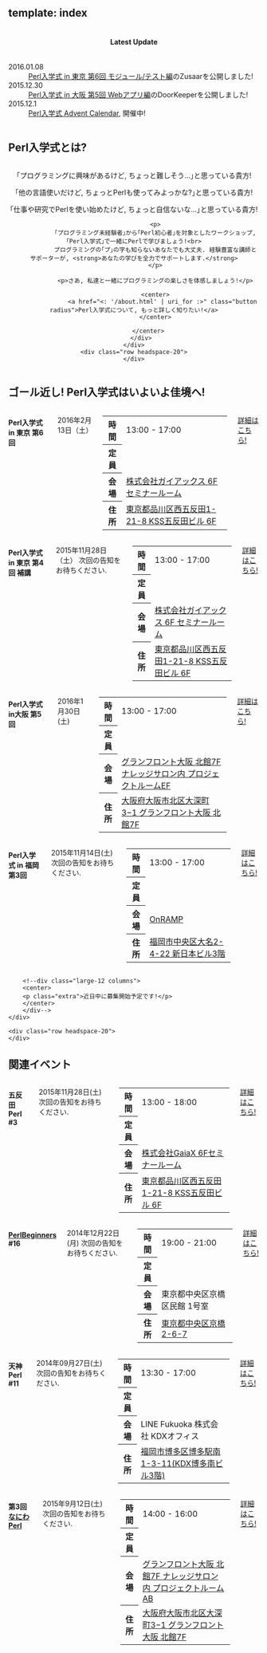 template: index
---

<section id="homepage-update">
    <div class="row">
        <div class="title column">
            <center>
                <h4>Latest Update</h4>
            </center>
        </div>
        <div class="listed column">
            <dl class="article">
                <dt>2016.01.08</dt>
                <dd><a href="http://www.zusaar.com/event/14267004">Perl入学式 in 東京 第6回 モジュール/テスト編</a>のZusaarを公開しました!</dd>
                <dt>2015.12.30</dt>
                <dd><a href="https://perl-entrance-osaka.doorkeeper.jp/events/36826">Perl入学式 in 大阪 第5回 Webアプリ編</a>のDoorKeeperを公開しました!</dd>
                <dt>2015.12.1</dt>
                <dd><a href="http://qiita.com/advent-calendar/2015/perl-entrance">Perl入学式 Advent Calendar</a>, 開催中!</dd>
            </dl>
        </div>
    </div>
</section>

<section id="homepage-event">
    <div class="row">
        <h2>Perl入学式とは? </h2>
        <div class="large-12 columns">
        </div>
    </div>
    <div class="row">
        <div class="large-12 columns">
            <center>
                <p>｢プログラミングに興味があるけど, ちょっと難しそう...｣と思っている貴方!</p>
                <p>｢他の言語使いだけど, ちょっとPerlも使ってみよっかな?｣と思っている貴方!</p>
                <p>｢仕事や研究でPerlを使い始めたけど, ちょっと自信ないな...｣と思っている貴方!</p>

                <p>
                ｢プログラミング未経験者｣から｢Perl初心者｣を対象としたワークショップ, ｢Perl入学式｣で一緒にPerlで学びましょう!<br>
                プログラミングの｢プ｣の字も知らないあなたでも大丈夫. 経験豊富な講師とサポーターが, <strong>あなたの学びを全力でサポートします.</strong>
                </p>

                <p>さあ, 私達と一緒にプログラミングの楽しさを体感しましょう!</p>

                <center>
                    <a href="<: '/about.html' | uri_for :>" class="button radius">Perl入学式について, もっと詳しく知りたい!</a>
                </center>

            </center>
        </div>
    </div>
    <div class="row headspace-20">
    </div>
</section>

<section id="homepage-event">
    <div class="row">
        <h2>ゴール近し! Perl入学式はいよいよ佳境へ!</h2>
        <div class="large-12 columns">
        </div>
    </div>
    <div class="row">
        <div class="medium-3 large-3 columns ">
            <h4><i class="icon-leaf"></i> Perl入学式 in 東京 第6回</h4>
            <p class="date">
                2016年2月13日（土）
                <!-- <span>次回の告知をお待ちください.</span> -->
            </p>
            <table class="detail">
                <tr>
                    <th>時間</th>
                    <td>13:00 - 17:00</td>
                </tr>
                    <tr>
                    <th>定員</th>
                    <td><span id="tokyo-capacity-information"></span></td>
                </tr>
                <tr>
                    <th>会場</th>
                    <td><a href="http://www.gaiax.co.jp/corporate/access/" target="_blank">株式会社ガイアックス 6F セミナールーム </a></td>
                </tr>
                <tr>
                    <th>住所</th>
                    <td><a href="http://www.google.co.jp/maps?q=%E6%9D%B1%E4%BA%AC%E9%83%BD%E5%93%81%E5%B7%9D%E5%8C%BA%E8%A5%BF%E4%BA%94%E5%8F%8D%E7%94%B01-21-8+KSS%E4%BA%94%E5%8F%8D%E7%94%B0%E3%83%93%E3%83%AB+6F" target="_blank">東京都品川区西五反田1-21-8 KSS五反田ビル 6F </a></td>
                </tr>
            </table>
            <p><a href="http://www.zusaar.com/event/14267004" class="button radius expand" target="_blank">詳細はこちら!</a></p>
        </div>
        <div class="medium-3 large-3 columns ">
            <h4><i class="icon-leaf"></i> Perl入学式 in 東京 第4回 補講</h4>
            <p class="date">
                2015年11月28日（土）
                <span>次回の告知をお待ちください.</span>
            </p>
            <table class="detail">
                <tr>
                    <th>時間</th>
                    <td>13:00 - 17:00</td>
                </tr>
                    <tr>
                    <th>定員</th>
                    <td><span id="tokyo-hokou-capacity-information"></span></td>
                </tr>
                <tr>
                    <th>会場</th>
                    <td><a href="http://www.gaiax.co.jp/corporate/access/" target="_blank">株式会社ガイアックス 6F セミナールーム </a></td>
                </tr>
                <tr>
                    <th>住所</th>
                    <td><a href="http://www.google.co.jp/maps?q=%E6%9D%B1%E4%BA%AC%E9%83%BD%E5%93%81%E5%B7%9D%E5%8C%BA%E8%A5%BF%E4%BA%94%E5%8F%8D%E7%94%B01-21-8+KSS%E4%BA%94%E5%8F%8D%E7%94%B0%E3%83%93%E3%83%AB+6F" target="_blank">東京都品川区西五反田1-21-8 KSS五反田ビル 6F </a></td>
                </tr>
            </table>
            <p><a href="http://www.zusaar.com/event/15297004" class="button radius expand" target="_blank">詳細はこちら!</a></p>
        </div>
        <div class="medium-3 large-3 columns ">
            <h4><i class="icon-leaf"></i> Perl入学式 in大阪 第5回</h4>
            <p class="date">
                2016年1月30日(土)
                <!-- <span>次回の告知をお待ちください.</span> -->
            </p>
            <table class="detail">
                <tr>
                    <th>時間</th>
                    <td>13:00 - 17:00</td>
                </tr>
                <tr>
                    <th>定員</th>
                    <td><span id="osaka-capacity-information"></span></td>
                </tr>
                <tr>
                    <th>会場</th>
                    <td><a href="https://kc-i.jp/facilities/salon/">グランフロント大阪 北館7F ナレッジサロン内 プロジェクトルームEF </a></td>
                </tr>
                <tr>
                    <th>住所</th>
                    <td><a href="http://www.google.co.jp/maps?q=%E5%A4%A7%E9%98%AA%E5%BA%9C%E5%A4%A7%E9%98%AA%E5%B8%82%E5%8C%97%E5%8C%BA%E5%A4%A7%E6%B7%B1%E7%94%BA3%E2%88%921+%E3%82%B0%E3%83%A9%E3%83%B3%E3%83%95%E3%83%AD%E3%83%B3%E3%83%88%E5%A4%A7%E9%98%AA+%E5%8C%97%E9%A4%A87F" target="_blank">大阪府大阪市北区大深町3−1 グランフロント大阪 北館7F </a></td>
                </tr>
            </table>
            <!--p>本年度のカリキュラムはすべて終了しました！</p-->
            <p><a href="https://perl-entrance-osaka.doorkeeper.jp/events/36826" class="button radius expand" target="_blank">詳細はこちら!</a></p>
        </div>
        <div class="medium-3 large-3 columns ">
            <h4><i class="icon-leaf"></i> Perl入学式 in 福岡 第3回</h4>
            <p class="date">
                2015年11月14日(土)
                <span>次回の告知をお待ちください.</span>
            </p>
            <table class="detail">
                <tr>
                    <th>時間</th>
                    <td>13:00 - 17:00</td>
                </tr>
                <tr>
                    <th>定員</th>
                    <td><span id="fukuoka-capacity-information"></span></td>
                </tr>
                <tr>
                    <th>会場</th>
                    <td><a href="">OnRAMP</a></td>
                </tr>
                <tr>
                    <th>住所</th>
                    <td><a href="http://www.google.co.jp/maps?q=%E7%A6%8F%E5%B2%A1%E5%B8%82%E4%B8%AD%E5%A4%AE%E5%8C%BA%E5%A4%A7%E5%90%8D2-4-22+%E6%96%B0%E6%97%A5%E6%9C%AC%E3%83%93%E3%83%AB3%E9%9A%8E" target="_blank">福岡市中央区大名2-4-22 新日本ビル3階 </a></td>
                </tr>
            </table>
            <!--p>本年度のカリキュラムはすべて終了しました！</p-->
            <p><a href="http://www.zusaar.com/event/11197005" class="button radius expand" target="_blank">詳細はこちら!</a></p>
        </div>

        <!--div class="large-12 columns">
        <center>
        <p class="extra">近日中に募集開始予定です!</p>
        </center>
        </div-->
    </div>

    <div class="row headspace-20">
    </div>
</section>

<section id="homepage-event">
    <div class="row">
    <h2>関連イベント</h2>
        <div class="large-12 columns">
        </div>
    </div>
    <div class="row">
        <div class="medium-3 large-3 columns ">
            <h4><i class="icon-leaf"></i> 五反田Perl #3</h4>
            <p class="date">
                2015年11月28日(土)
                <span>次回の告知をお待ちください.</span>
            </p>
            <table class="detail">
                <tr>
                    <th>時間</th>
                    <td>13:00 - 18:00</td>
                </tr>
                <tr>
                <th>定員</th>
                    <td><span id="gotanda-capacity-information"></span></td>
                    </tr>
                <tr>
                    <th>会場</th>
                    <td><a href="http://www.gaiax.co.jp/corporate/access/" target="_blank">株式会社GaiaX 6Fセミナールーム</a></td>
                </tr>
                <tr>
                    <th>住所</th>
                    <td><a href="https://www.google.com/maps/preview?ll=35.622983,139.723275&z=16&t=m&hl=ja&gl=US&mapclient=embed&q=%E6%9D%B1%E4%BA%AC%E9%83%BD%E5%93%81%E5%B7%9D%E5%8C%BA%E8%A5%BF%E4%BA%94%E5%8F%8D%E7%94%B0%EF%BC%91%E4%B8%81%E7%9B%AE%EF%BC%92%EF%BC%91%E2%88%92%EF%BC%98+%E6%97%A5%E6%9C%AC&source=newuser-ws" target="_blank">東京都品川区西五反田1-21-8 KSS五反田ビル 6F</a></td>
                </tr>
            </table>
            <p><a href="http://www.zusaar.com/event/10047005" class="button radius expand" target="_blank">詳細はこちら!</a></p>
        </div>
        <div class="medium-3 large-3 columns ">
            <h4><i class="icon-leaf"></i> <a href="http://www.perl-beginners.org/" target="_blank">PerlBeginners</a> #16</h4>
            <p class="date">
                2014年12月22日(月)
                <span>次回の告知をお待ちください.</span>
            </p>
            <table class="detail">
                <tr>
                    <th>時間</th>
                    <td>19:00 - 21:00</td>
                </tr>
                <tr>
                    <th>定員</th>
                    <td><span id="perlbeginners-capacity-information"></span></td>
                </tr>
                <tr>
                    <th>会場</th>
                    <td>東京都中央区京橋区民館 1号室</td>
                </tr>
                <tr>
                    <th>住所</th>
                    <td><a href="https://www.google.co.jp/maps?q=35.6765581,139.7713585(%E6%9D%B1%E4%BA%AC%E9%83%BD%E4%B8%AD%E5%A4%AE%E5%8C%BA%E4%BA%AC%E6%A9%8B2-6-7)&z=17" target="_blank">東京都中央区京橋2-6-7</a></td>
                </tr>
            </table>
            <p><a href="https://atnd.org/events/59344" class="button radius expand" target="_blank">詳細はこちら!</a></p>
        </div>
        <div class="medium-3 large-3 columns ">
            <h4><i class="icon-leaf"></i> 天神Perl #11</h4>
            <p class="date">
                2014年09月27日(土)
                <span>次回の告知をお待ちください.</span>
            </p>
            <table class="detail">
                <tr>
                    <th>時間</th>
                    <td>13:30 - 17:00</td>
                </tr>
                <tr>
                    <th>定員</th>
                    <td><span id="tenjinperl-capacity-information"></span></td>
                </tr>
                <tr>
                    <th>会場</th>
                    <td>LINE Fukuoka 株式会社 KDXオフィス</td>
                </tr>
                <tr>
                    <th>住所</th>
                    <td><a href="https://www.google.co.jp/maps/preview?q=%E7%A6%8F%E5%B2%A1%E5%B8%82%E5%8D%9A%E5%A4%9A%E5%8C%BA%E5%8D%9A%E5%A4%9A%E9%A7%85%E5%8D%971-3-11+KDX%E5%8D%9A%E5%A4%9A%E5%8D%97%E3%83%93%E3%83%AB3F&zoom=17" target="_blank">福岡市博多区博多駅南1-3-11(KDX博多南ビル3階)</a></td>
                </tr>
            </table>
            <p><a href="http://tenjinperl.connpass.com/event/8717/" class="button radius expand" target="_blank">詳細はこちら!</a></p>
        </div>
        <div class="medium-3 large-3 columns ">
            <h4><i class="icon-leaf"></i> 第3回 <a href="http://naniwaperl.doorkeeper.jp/">なにわPerl</a></h4>
            <p class="date">
                2015年9月12日(土)
                <span>次回の告知をお待ちください.</span>
            </p>
            <table class="detail">
                <tr>
                    <th>時間</th>
                    <td>14:00 - 16:00</td>
                </tr>
                <tr>
                    <th>定員</th>
                    <td><span id="naniwaperl-capacity-information"></span></td>
                </tr>
                <tr>
                    <th>会場</th>
                    <td><a href="http://kc-i.jp/facilities/salon/" target="_blank">グランフロント大阪 北館7F ナレッジサロン内 プロジェクトルームAB</a></td>
                </tr>
                <tr>
                    <th>住所</th>
                    <td><a href="http://kc-i.jp/access/" target="_blank">大阪府大阪市北区大深町3−1 グランフロント大阪 北館7F</a></td>
                </tr>
            </table>
            <p><a href="http://naniwaperl.doorkeeper.jp/events/30022" class="button radius expand" target="_blank">詳細はこちら!</a></p>
        </div>
    </div>
    <div class="row headspace-20">
    </div>
</section>

<script src="http://code.jquery.com/jquery.js"></script>
<script type="text/javascript">
  var PerlEntrance = {
    "zusaar_event_id": {
      "tokyo":   "14267004",
      "tokyo-hokou": "15297004", // 本講と補講を併記する場合にはこれで
      "fukuoka": "11197005",
      "gotanda": "10047005"
    },
    "atndbeta_event_id": {
      "perlbeginners": "59344"
    },
    "connpass_event_id": {
      "tenjinperl": "8717"
    },
    "doorkeeper_event_id": {
      "naniwaperl": "20164",
      "osaka": "36826"
    },
    "zusaar_api_endpoint_url": "http://www.zusaar.com/api/event/",
    "atndbeta_api_endpoint_url": "http://api.atnd.org/events/",
    "connpass_api_endpoint_url": "http://connpass.com/api/v1/event/",
    "doorkeeper_api_endpoint_url": "http://api.doorkeeper.jp/events/"
  };

  // Zusaar
  $(document).ready(function(){
    var endpoint_url = PerlEntrance.zusaar_api_endpoint_url;
    $.each(["tokyo", "fukuoka", "gotanda", "tokyo-hokou"], function(index, region){
      var $info_container = $("#"+region+"-capacity-information"),
          get_url = endpoint_url+"?event_id="+PerlEntrance.zusaar_event_id[region]+"&format=jsonp";
      $.ajax({
        url: get_url,
        type: "GET",
        dataType: "jsonp",
        success: function(json) {
          var event = json.event[0],
              waiting  = event["waiting"],  // 補欠者
              accepted = event["accepted"], // 参加者
              limit    = event["limit"];    // 定員
          if ( typeof waiting !== "undefined" && typeof accepted !== "undefined" && typeof limit !== "undefined" ) {
            $info_container.html(limit+"人 (現在"+accepted+"名参加、"+waiting+"名補欠)");
          } else {
            $info_container.html("(データ取得ができませんでした)");
          }
        }
      });
    });
  });

  // ATND beta
  $(document).ready(function(){
    var endpoint_url = PerlEntrance.atndbeta_api_endpoint_url;
    $.each(["perlbeginners"], function(index, region){
      var $info_container = $("#"+region+"-capacity-information"),
          get_url = endpoint_url+"?event_id="+PerlEntrance.atndbeta_event_id[region]+"&format=jsonp";
      $.ajax({
        url: get_url,
        type: "GET",
        dataType: "jsonp",
        success: function(json) {
          var event = json.events[0].event,
              waiting  = event["waiting"],  // 補欠者
              accepted = event["accepted"], // 参加者
              limit    = event["limit"];    // 定員
          if ( typeof waiting !== "undefined" && typeof accepted !== "undefined" && typeof limit !== "undefined" ) {
            $info_container.html(limit+"人 (現在"+accepted+"名参加、"+waiting+"名補欠)");
          } else {
            $info_container.html("(データ取得ができませんでした)");
          }
        }
      });
    });
  });

  // Connpass
  $(document).ready(function(){
    var endpoint_url = PerlEntrance.connpass_api_endpoint_url;
    $.each(["tenjinperl"], function(index, region){
      var $info_container = $("#"+region+"-capacity-information"),
          get_url = endpoint_url+"?event_id="+PerlEntrance.connpass_event_id[region]+"&format=json";
      $.ajax({
        url: get_url,
        type: "GET",
        dataType: "jsonp",
        success: function(json) {
          var event = json.events[0],
              waiting  = event["waiting"],  // 補欠者
              accepted = event["accepted"], // 参加者
              limit    = event["limit"];    // 定員
          if ( typeof waiting !== "undefined" && typeof accepted !== "undefined" && typeof limit !== "undefined" ) {
            $info_container.html(limit+"人 (現在"+accepted+"名参加、"+waiting+"名補欠)");
          } else {
            $info_container.html("(データ取得ができませんでした)");
          }
        }
      });
    });
  });

  // Doorkeeper
  $(document).ready(function(){
    var endpoint_url = PerlEntrance.doorkeeper_api_endpoint_url;
    $.each(["osaka", "naniwaperl"], function(index, region){
      var $info_container = $("#"+region+"-capacity-information"),
          get_url = endpoint_url+PerlEntrance.doorkeeper_event_id[region];
      $.ajax({
        url: get_url,
        type: "GET",
        dataType: "jsonp",
        success: function(json) {
          var event = json.event,
              waiting  = event["waitlisted"],   // 補欠者
              accepted = event["participants"], // 参加者
              limit    = event["ticket_limit"]; // 定員
          if ( typeof waiting !== "undefined" && typeof accepted !== "undefined" && typeof limit !== "undefined" ) {
            $info_container.html(limit+"人 (現在"+accepted+"名参加、"+waiting+"名補欠)");
          } else {
            $info_container.html("(データ取得ができませんでした)");
          }
        }
      });
    });
  });

</script>
